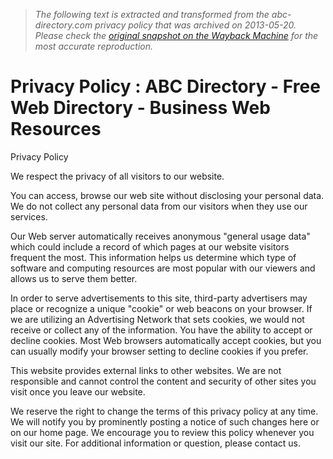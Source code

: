 > *The following text is extracted and transformed from the abc-directory.com privacy policy that was archived on 2013-05-20. Please check the [original snapshot on the Wayback Machine](https://web.archive.org/web/20130520155743id_/http%3A//www.abc-directory.com/privacypolicy) for the most accurate reproduction.*

# Privacy Policy : ABC Directory - Free Web Directory - Business Web Resources

Privacy Policy

We respect the privacy of all visitors to our website.

You can access, browse our web site without disclosing your personal data. We do not collect any personal data from our visitors when they use our services.

Our Web server automatically receives anonymous "general usage data" which could include a record of which pages at our website visitors frequent the most. This information helps us determine which type of software and computing resources are most popular with our viewers and allows us to serve them better.

In order to serve advertisements to this site, third-party advertisers may place or recognize a unique "cookie" or web beacons on your browser. If we are utilizing an Advertising Network that sets cookies, we would not receive or collect any of the information. You have the ability to accept or decline cookies. Most Web browsers automatically accept cookies, but you can usually modify your browser setting to decline cookies if you prefer.

This website provides external links to other websites. We are not responsible and cannot control the content and security of other sites you visit once you leave our website.

We reserve the right to change the terms of this privacy policy at any time. We will notify you by prominently posting a notice of such changes here or on our home page. We encourage you to review this policy whenever you visit our site. For additional information or question, please contact us.  
 
